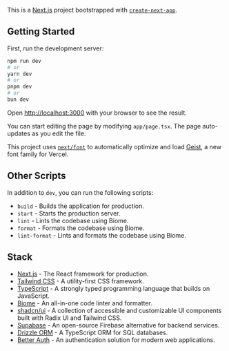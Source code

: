 This is a [Next.js](https://nextjs.org) project bootstrapped with [`create-next-app`](https://nextjs.org/docs/app/api-reference/cli/create-next-app).

## Getting Started

First, run the development server:

```bash
npm run dev
# or
yarn dev
# or
pnpm dev
# or
bun dev
```

Open [http://localhost:3000](http://localhost:3000) with your browser to see the result.

You can start editing the page by modifying `app/page.tsx`. The page auto-updates as you edit the file.

This project uses [`next/font`](https://nextjs.org/docs/app/building-your-application/optimizing/fonts) to automatically optimize and load [Geist](https://vercel.com/font), a new font family for Vercel.

## Other Scripts

In addition to `dev`, you can run the following scripts:

- `build` - Builds the application for production.
- `start` - Starts the production server.
- `lint` - Lints the codebase using Biome.
- `format` - Formats the codebase using Biome.
- `lint-format` - Lints and formats the codebase using Biome.

## Stack

- [Next.js](https://nextjs.org) - The React framework for production.
- [Tailwind CSS](https://tailwindcss.com) - A utility-first CSS framework.
- [TypeScript](https://www.typescriptlang.org) - A strongly typed programming language that builds on JavaScript.
- [Biome](https://biomejs.dev) - An all-in-one code linter and formatter.
- [shadcn/ui](https://ui.shadcn.com) - A collection of accessible and customizable UI components built with Radix UI and Tailwind CSS.
- [Supabase](https://supabase.com) - An open-source Firebase alternative for backend services.
- [Drizzle ORM](https://orm.drizzle.team) - A TypeScript ORM for SQL databases.
- [Better Auth](https://better-auth.com) - An authentication solution for modern web applications.
